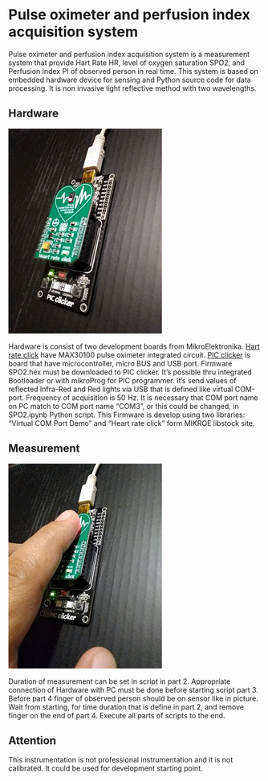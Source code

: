 # Pulse oximeter and perfusion index acquisition system
Pulse oximeter and perfusion index acquisition system is a measurement system that provide Hart Rate HR, level of oxygen saturation SPO2, and Perfusion Index PI of observed person in real time. This system is based on embedded hardware device for sensing and Python source code for data processing. It is non invasive light reflective method with two wavelengths.
## Hardware
![Hardware](/Pictures/Hardware.jpg)

Hardware is consist of two development boards from MikroElektronika.
[Hart rate click](https://www.mikroe.com/heart-rate-click) have MAX30100 pulse oximeter integrated circuit.
[PIC clicker](https://www.mikroe.com/clicker-pic18fj) is board that have microcontroller, micro BUS and USB port.
Firmware SPO2.hex must be downloaded to PIC clicker. It’s possible thru integrated Bootloader or with mikroProg for PIC programmer.
It’s send values of reflected Infra-Red and Red lights via USB that is defined like virtual COM-port. Frequency of acquisition is 50 Hz.
It is necessary that COM port name on PC match to COM port name “COM3”, or this could be changed, in SPO2.ipynb Python script.
This Firmware is develop using two libraries: “Virtual COM Port Demo” and “Heart rate click” form MIKROE libstock site.
## Measurement
![Measurement](/Pictures/Measurement.jpg)

Duration of measurement can be set in script in part 2. Appropriate connection of Hardware with PC must be done before starting script part 3. Before part 4 finger of observed person should be on sensor like in picture. Wait from starting, for time duration that is define in part 2, and remove finger on the end of part 4. Execute all parts of scripts to the end.
## Attention
This instrumentation is not professional instrumentation and it is not calibrated. It could be used for development starting point. 
